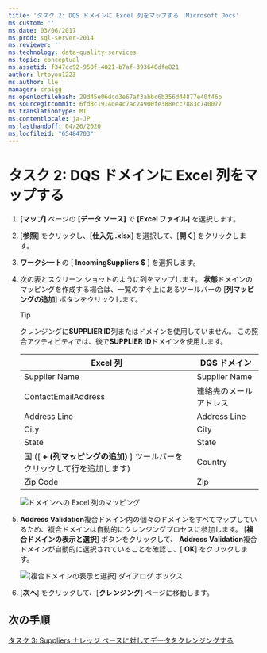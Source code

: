```yaml
---
title: 'タスク 2: DQS ドメインに Excel 列をマップする |Microsoft Docs'
ms.custom: ''
ms.date: 03/06/2017
ms.prod: sql-server-2014
ms.reviewer: ''
ms.technology: data-quality-services
ms.topic: conceptual
ms.assetid: f347cc92-950f-4021-b7af-393640dfe821
author: lrtoyou1223
ms.author: lle
manager: craigg
ms.openlocfilehash: 29d45e06dcd3e67af3abbc6b356d44877e40f46b
ms.sourcegitcommit: 6fd8c1914de4c7ac24900fe388ecc7883c740077
ms.translationtype: MT
ms.contentlocale: ja-JP
ms.lasthandoff: 04/26/2020
ms.locfileid: "65484703"
---
```

# <a name="task-2-mapping-excel-columns-to-dqs-domains"></a>タスク 2: DQS ドメインに Excel 列をマップする
    
1.  **[マップ]** ページの **[データ ソース]** で **[Excel ファイル]** を選択します。  
  
2.  [**参照**] をクリックし、[**仕入先 .xlsx**] を選択して、[**開く**] をクリックします。  
  
3.  **ワークシート**の [ **IncomingSuppliers $** ] を選択します。  
  
4.  次の表とスクリーン ショットのように列をマップします。 **状態**ドメインのマッピングを作成する場合は、一覧のすぐ上にあるツールバーの [**列マッピングの追加**] ボタンをクリックします。  
  
    > [!TIP]  
    >  クレンジングに**SUPPLIER ID**列またはドメインを使用していません。 この照合アクティビティでは、後で**SUPPLIER ID**ドメインを使用します。  
  
    |Excel 列|DQS ドメイン|  
    |------------------|----------------|  
    |Supplier Name|Supplier Name|  
    |ContactEmailAddress|連絡先のメール アドレス|  
    |Address Line|Address Line|  
    |City|City|  
    |State|State|  
    |国 ([ **+ (列マッピングの追加)** ] ツールバーをクリックして行を追加します)|Country|  
    |Zip Code|Zip|  
  
     ![ドメインへの Excel 列のマッピング](../../2014/tutorials/media/et-mappingexcelcolumnstodqsdomains-01.jpg "ドメインへの Excel 列のマッピング")  
  
5.  **Address Validation**複合ドメイン内の個々のドメインをすべてマップしているため、複合ドメインは自動的にクレンジングプロセスに参加します。 [**複合ドメインの表示と選択**] ボタンをクリックして、 **Address Validation**複合ドメインが自動的に選択されていることを確認し、[ **OK**] をクリックします。  
  
     ![[複合ドメインの表示と選択] ダイアログ ボックス](../../2014/tutorials/media/et-mappingexcelcolumnstodqsdomains-02.jpg "[複合ドメインの表示と選択] ダイアログ ボックス")  
  
6.  [**次へ**] をクリックして、[**クレンジング**] ページに移動します。  
  
## <a name="next-step"></a>次の手順  
 [タスク 3: Suppliers ナレッジ ベースに対してデータをクレンジングする](../../2014/tutorials/task-3-cleansing-data-against-the-suppliers-knowledge-base.md)  
  
  
